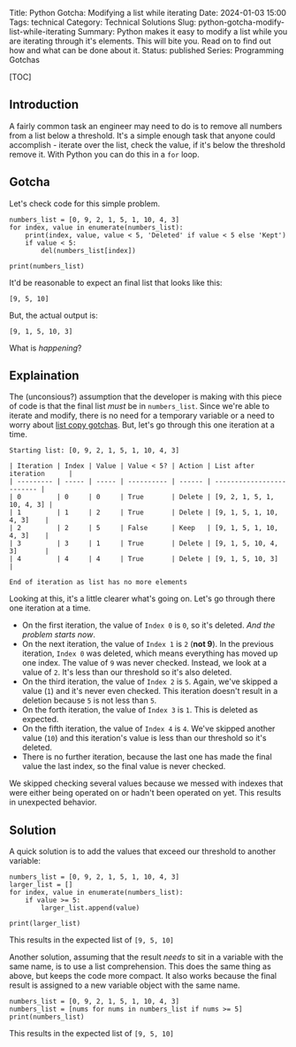 Title: Python Gotcha: Modifying a list while iterating
Date: 2024-01-03 15:00
Tags: technical
Category: Technical Solutions
Slug: python-gotcha-modify-list-while-iterating
Summary: Python makes it easy to modify a list while you are iterating through it's elements. This will bite you. Read on to find out how and what can be done about it.
Status: published
Series: Programming Gotchas

[TOC]

## Introduction

A fairly common task an engineer may need to do is to remove all numbers from a list below a threshold. It's a simple enough task that anyone could accomplish - iterate over the list, check the value, if it's below the threshold remove it. With Python you can do this in a `for` loop.

## Gotcha

Let's check code for this simple problem.

    numbers_list = [0, 9, 2, 1, 5, 1, 10, 4, 3]
    for index, value in enumerate(numbers_list):
        print(index, value, value < 5, 'Deleted' if value < 5 else 'Kept')
        if value < 5:
            del(numbers_list[index])

    print(numbers_list)

It'd be reasonable to expect an final list that looks like this:

    [9, 5, 10]

But, the actual output is:

    [9, 1, 5, 10, 3]

What is _happening_? 

## Explaination

The (unconsious?) assumption that the developer is making with this piece of code is that the final list _must_ be in `numbers_list`. Since we're able to iterate and modify, there is no need for a temporary variable or a need to worry about [list copy gotchas][1]. But, let's go through this one iteration at a time.

    Starting list: [0, 9, 2, 1, 5, 1, 10, 4, 3]
    
    | Iteration | Index | Value | Value < 5? | Action | List after iteration      |
    | --------- | ----- | ----- | ---------- | ------ | ------------------------- |
    | 0         | 0     | 0     | True       | Delete | [9, 2, 1, 5, 1, 10, 4, 3] |
    | 1         | 1     | 2     | True       | Delete | [9, 1, 5, 1, 10, 4, 3]    |
    | 2         | 2     | 5     | False      | Keep   | [9, 1, 5, 1, 10, 4, 3]    |
    | 3         | 3     | 1     | True       | Delete | [9, 1, 5, 10, 4, 3]       |
    | 4         | 4     | 4     | True       | Delete | [9, 1, 5, 10, 3]          |

    End of iteration as list has no more elements

Looking at this, it's a little clearer what's going on. Let's go through there one iteration at a time.

- On the first iteration, the value of `Index 0` is `0`, so it's deleted. _And the problem starts now_.
- On the next iteration, the value of `Index 1` is `2` (**not 9**). In the previous iteration, `Index 0` was deleted, which means everything has moved up one index. The value of `9` was never checked. Instead, we look at a value of `2`. It's less than our threshold so it's also deleted.
- On the third iteration, the value of `Index 2` is `5`. Again, we've skipped a value (`1`) and it's never even checked. This iteration doesn't result in a deletion because `5` is not less than `5`.
- On the forth iteration, the value of `Index 3` is `1`. This is deleted as expected.
- On the fifth iteration, the value of `Index 4` is `4`. We've skipped another value (`10`) and this iteration's value is less than our threshold so it's deleted. 
- There is no further iteration, because the last one has made the final value the last index, so the final value is never checked. 

We skipped checking several values because we messed with indexes that were either being operated on or hadn't been operated on yet. This results in unexpected behavior.

## Solution

A quick solution is to add the values that exceed our threshold to another variable:

    numbers_list = [0, 9, 2, 1, 5, 1, 10, 4, 3]
    larger_list = []
    for index, value in enumerate(numbers_list):
        if value >= 5:
            larger_list.append(value)

    print(larger_list)

This results in the expected list of `[9, 5, 10]`

Another solution, assuming that the result _needs_ to sit in a variable with the same name, is to use a list comprehension. This does the same thing as above, but keeps the code more compact. It also works because the final result is assigned to a new variable object with the same name.

    numbers_list = [0, 9, 2, 1, 5, 1, 10, 4, 3]
    numbers_list = [nums for nums in numbers_list if nums >= 5]
    print(numbers_list)

This results in the expected list of `[9, 5, 10]`

 [1]: {filename}2023_12_20_python_list_copy_gotcha.md